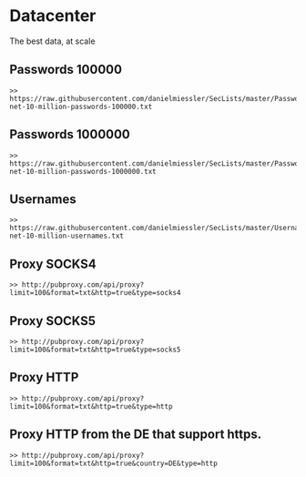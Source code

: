 # Datacenter
The best data, at scale


## Passwords 100000
```
>> https://raw.githubusercontent.com/danielmiessler/SecLists/master/Passwords/xato-net-10-million-passwords-100000.txt
```

## Passwords 1000000
```
>> https://raw.githubusercontent.com/danielmiessler/SecLists/master/Passwords/xato-net-10-million-passwords-1000000.txt
```

## Usernames
```
>> https://raw.githubusercontent.com/danielmiessler/SecLists/master/Usernames/xato-net-10-million-usernames.txt
```

## Proxy SOCKS4
```
>> http://pubproxy.com/api/proxy?limit=100&format=txt&http=true&type=socks4
```
## Proxy SOCKS5
```
>> http://pubproxy.com/api/proxy?limit=100&format=txt&http=true&type=socks5
```
## Proxy HTTP
```
>> http://pubproxy.com/api/proxy?limit=100&format=txt&http=true&type=http
```
## Proxy HTTP from the DE that support https.
```
>> http://pubproxy.com/api/proxy?limit=100&format=txt&http=true&country=DE&type=http
```
